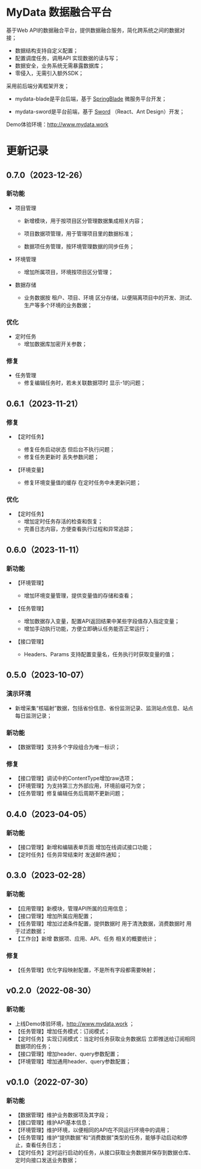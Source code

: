 # MyData 数据融合平台

基于Web API的数据融合平台，提供数据融合服务，简化跨系统之间的数据对接；

* 数据结构支持自定义配置；
* 配置调度任务，调用API 实现数据的读与写；
* 数据安全，业务系统无需暴露数据库；
* 零侵入，无需引入额外SDK；

采用前后端分离框架开发；

* mydata-blade是平台后端，基于 [SpringBlade](https://gitee.com/smallc/SpringBlade) 微服务平台开发；

* mydata-sword是平台前端，基于 [Sword](https://gitee.com/smallc/Sword) （React、Ant Design）开发；

Demo体验环境：http://www.mydata.work

# 更新记录

## 0.7.0（2023-12-26）

### 新功能

- 项目管理

    - 新增模块，用于按项目区分管理数据集成相关内容；

    - 项目数据项管理，用于管理项目里的数据标准；

    - 数据项任务管理，按环境管理数据的同步任务；

- 环境管理
    - 增加所属项目，环境按项目区分管理；

- 数据存储
    - 业务数据按 租户、项目、环境 区分存储，以便隔离项目中的开发、测试、生产等多个环境的业务数据；

### 优化

- 定时任务
    - 增加数据库加密开关参数；

### 修复

- 任务管理
    - 修复编辑任务时，若未关联数据项时 显示-1的问题；

## 0.6.1（2023-11-21）

### 修复

- 【定时任务】
    - 修复任务启动状态 但后台不执行问题；
    - 修复任务更新时 丢失参数问题；

- 【环境变量】
    - 修复环境变量值的缓存 在定时任务中未更新问题；

### 优化

- 【定时任务】
    - 增加定时任务存活的检查和恢复；
    - 完善日志内容，方便查看执行过程和异常追踪；

## 0.6.0（2023-11-11）

### 新功能

- 【环境管理】
    - 增加环境变量管理，提供变量值的存储和查看；

- 【任务管理】

    - 增加数据存入变量，配置API返回结果中某些字段值存入指定变量；
    - 增加手动执行功能，方便立即确认任务能否正常运行；

- 【接口管理】
    - Headers、Params 支持配置变量名，任务执行时获取变量的值；

## 0.5.0（2023-10-07）

### 演示环境

- 新增采集“核辐射”数据，包括省份信息、省份监测记录、监测站点信息、站点每日监测记录；

### 新功能

- 【数据管理】支持多个字段组合为唯一标识；

### 修复

- 【接口管理】调试中的ContentType增加raw选项；
- 【环境管理】为支持第三方外部应用，环境前缀可为空；
- 【任务管理】修复编辑任务后周期不更新问题；

## 0.4.0（2023-04-05）

### 新功能

- 【接口管理】新增和编辑表单页面 增加在线调试接口功能；
- 【定时任务】任务异常结束时 发送邮件通知；

## 0.3.0（2023-02-28）

### 新功能

- 【应用管理】新模块，管理API所属的应用信息；
- 【接口管理】增加所属应用配置；
- 【任务管理】增加过滤条件配置，提供数据时 用于清洗数据，消费数据时 用于过滤数据；
- 【工作台】新增 数据项、应用、API、任务 相关的概要统计；

### 修复

- 【任务管理】优化字段映射配置，不是所有字段都需要映射；

## v0.2.0（2022-08-30）

### 新功能

* 上线Demo体验环境，http://www.mydata.work ；
* 【任务管理】增加任务模式：订阅模式；
* 【定时任务】实现订阅模式：当定时任务获取业务数据后 立即推送给订阅相同数据项的任务；
* 【接口管理】增加header、query参数配置；
* 【环境管理】增加通用header、query参数配置；

## v0.1.0（2022-07-30）

### 新功能

* 【数据管理】维护业务数据项及其字段；
* 【接口管理】维护API基本信息；
* 【环境管理】维护环境，以便相同的API在不同运行环境中的调用；
* 【任务管理】维护“提供数据”和“消费数据”类型的任务，能够手动启动和停止，查看任务日志；
* 【定时任务】定时运行启动的任务，从接口获取业务数据并保存到数据仓库、定时向接口发送业务数据；